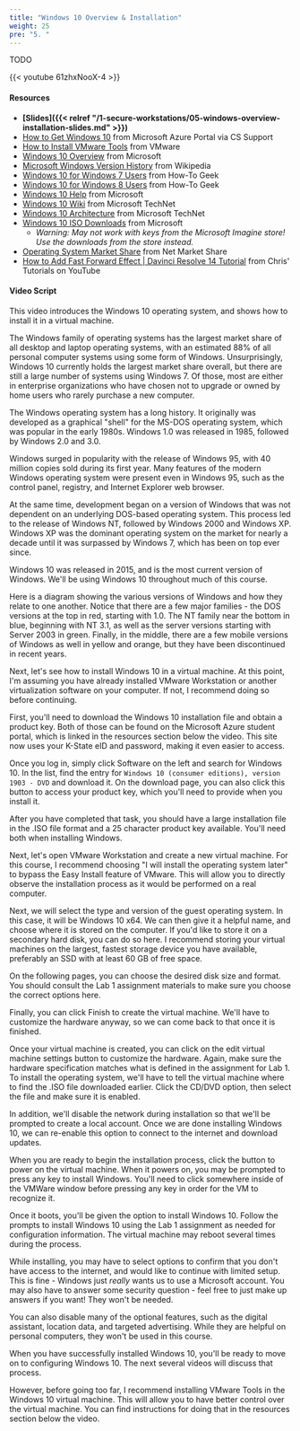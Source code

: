 ```yaml
---
title: "Windows 10 Overview & Installation"
weight: 25
pre: "5. "
---
```


TODO

{{< youtube 61zhxNooX-4 >}}

#### Resources

* **[Slides]({{< relref "/1-secure-workstations/05-windows-overview-installation-slides.md" >}})**
* [How to Get Windows 10](https://support.cs.ksu.edu/CISDocs/wiki/FAQ#MSDNAA) from Microsoft Azure Portal via CS Support
* [How to Install VMware Tools](https://kb.vmware.com/s/article/1014294) from VMware
* [Windows 10 Overview](https://www.microsoft.com/en-us/windows/features) from Microsoft
* [Microsoft Windows Version History](https://en.wikipedia.org/wiki/Microsoft_Windows_version_history) from Wikipedia
* [Windows 10 for Windows 7 Users](https://www.howtogeek.com/219034/here%E2%80%99s-what%E2%80%99s-different-about-windows-10-for-windows-7-users/) from How-To Geek
* [Windows 10 for Windows 8 Users](https://www.howtogeek.com/219098/heres-whats-different-about-windows-10-for-windows-8-users/) from How-To Geek
* [Windows 10 Help](https://support.microsoft.com/en-us/products/windows?os=windows-10) from Microsoft
* [Windows 10 Wiki](https://social.technet.microsoft.com/wiki/contents/articles/31032.windows-10-portal.aspx) from Microsoft TechNet
* [Windows 10 Architecture](https://social.technet.microsoft.com/wiki/contents/articles/31048.architecture-of-windows-10.aspx) from Microsoft TechNet
* [Windows 10 ISO Downloads](https://www.microsoft.com/en-us/software-download/windows10) from Microsoft
  - _Warning: May not work with keys from the Microsoft Imagine store! Use the downloads from the store instead._
* [Operating System Market Share](https://netmarketshare.com/operating-system-market-share.aspx?options=%7B%22filter%22%3A%7B%22%24and%22%3A%5B%7B%22deviceType%22%3A%7B%22%24in%22%3A%5B%22Desktop%2Flaptop%22%5D%7D%7D%5D%7D%2C%22dateLabel%22%3A%22Trend%22%2C%22attributes%22%3A%22share%22%2C%22group%22%3A%22platform%22%2C%22sort%22%3A%7B%22share%22%3A-1%7D%2C%22id%22%3A%22platformsDesktop%22%2C%22dateInterval%22%3A%22Monthly%22%2C%22dateStart%22%3A%222017-08%22%2C%22dateEnd%22%3A%222018-07%22%2C%22segments%22%3A%22-1000%22%7D) from Net Market Share
* [How to Add Fast Forward Effect | Davinci Resolve 14 Tutorial](https://www.youtube.com/watch?v=pbiIf44yUMo) from Chris' Tutorials on YouTube

#### Video Script

This video introduces the Windows 10 operating system, and shows how to install it in a virtual machine.

The Windows family of operating systems has the largest market share of all desktop and laptop operating systems, with an estimated 88% of all personal computer systems using some form of Windows. Unsurprisingly, Windows 10 currently holds the largest market share overall, but there are still a large number of systems using Windows 7. Of those, most are either in enterprise organizations who have chosen not to upgrade or owned by home users who rarely purchase a new computer. 

The Windows operating system has a long history. It originally was developed as a graphical "shell" for the MS-DOS operating system, which was popular in the early 1980s. Windows 1.0 was released in 1985, followed by Windows 2.0 and 3.0.

Windows surged in popularity with the release of Windows 95, with 40 million copies sold during its first year. Many features of the modern Windows operating system were present even in Windows 95, such as the control panel, registry, and Internet Explorer web browser.

At the same time, development began on a version of Windows that was not dependent on an underlying DOS-based operating system. This process led to the release of Windows NT, followed by Windows 2000 and Windows XP. Windows XP was the dominant operating system on the market for nearly a decade until it was surpassed by Windows 7, which has been on top ever since.

Windows 10 was released in 2015, and is the most current version of Windows. We'll be using Windows 10 throughout much of this course.

Here is a diagram showing the various versions of Windows and how they relate to one another. Notice that there are a few major families - the DOS versions at the top in red, starting with 1.0. The NT family near the bottom in blue, beginning with NT 3.1, as well as the server versions starting with Server 2003 in green. Finally, in the middle, there are a few mobile versions of Windows as well in yellow and orange, but they have been discontinued in recent years.

Next, let's see how to install Windows 10 in a virtual machine. At this point, I'm assuming you have already installed VMware Workstation or another virtualization software on your computer. If not, I recommend doing so before continuing.

First, you'll need to download the Windows 10 installation file and obtain a product key. Both of those can be found on the Microsoft Azure student portal, which is linked in the resources section below the video. This site now uses your K-State eID and password, making it even easier to access.

Once you log in, simply click Software on the left and search for Windows 10. In the list, find the entry for `Windows 10 (consumer editions), version 1903 - DVD` and download it. On the download page, you can also click this button to access your product key, which you'll need to provide when you install it. 

After you have completed that task, you should have a large installation file in the .ISO file format and a 25 character product key available. You'll need both when installing Windows.

Next, let's open VMware Workstation and create a new virtual machine. For this course, I recommend choosing "I will install the operating system later" to bypass the Easy Install feature of VMware. This will allow you to directly observe the installation process as it would be performed on a real computer.

Next, we will select the type and version of the guest operating system. In this case, it will be Windows 10 x64. We can then give it a helpful name, and choose where it is stored on the computer. If you'd like to store it on a secondary hard disk, you can do so here. I recommend storing your virtual machines on the largest, fastest storage device you have available, preferably an SSD with at least 60 GB of free space.

On the following pages, you can choose the desired disk size and format. You should consult the Lab 1 assignment materials to make sure you choose the correct options here.

Finally, you can click Finish to create the virtual machine. We'll have to customize the hardware anyway, so we can come back to that once it is finished.

Once your virtual machine is created, you can click on the edit virtual machine settings button to customize the hardware. Again, make sure the hardware specification matches what is defined in the assignment for Lab 1. To install the operating system, we'll have to tell the virtual machine where to find the .ISO file downloaded earlier. Click the CD/DVD option, then select the file and make sure it is enabled.

In addition, we'll disable the network during installation so that we'll be prompted to create a local account. Once we are done installing Windows 10, we can re-enable this option to connect to the internet and download updates. 

When you are ready to begin the installation process, click the button to power on the virtual machine. When it powers on, you may be prompted to press any key to install Windows. You'll need to click somewhere inside of the VMWare window before pressing any key in order for the VM to recognize it.

Once it boots, you'll be given the option to install Windows 10. Follow the prompts to install Windows 10 using the Lab 1 assignment as needed for configuration information. The virtual machine may reboot several times during the process.

While installing, you may have to select options to confirm that you don't have access to the internet, and would like to continue with limited setup. This is fine - Windows just _really_ wants us to use a Microsoft account. You may also have to answer some security question - feel free to just make up answers if you want! They won't be needed. 

You can also disable many of the optional features, such as the digital assistant, location data, and targeted advertising. While they are helpful on personal computers, they won't be used in this course. 

When you have successfully installed Windows 10, you'll be ready to move on to configuring Windows 10. The next several videos will discuss that process.

However, before going too far, I recommend installing VMware Tools in the Windows 10 virtual machine. This will allow you to have better control over the virtual machine. You can find instructions for doing that in the resources section below the video.
